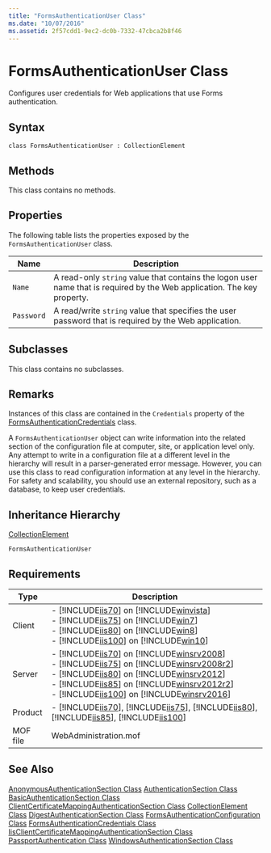 ```yaml
---
title: "FormsAuthenticationUser Class"
ms.date: "10/07/2016"
ms.assetid: 2f57cdd1-9ec2-dc0b-7332-47cbca2b8f46
---
```

# FormsAuthenticationUser Class
Configures user credentials for Web applications that use Forms authentication.  
  
## Syntax  
  
```vbs  
class FormsAuthenticationUser : CollectionElement  
```  
  
## Methods  
 This class contains no methods.  
  
## Properties  
 The following table lists the properties exposed by the `FormsAuthenticationUser` class.  
  
|Name|Description|  
|----------|-----------------|  
|`Name`|A read-only `string` value that contains the logon user name that is required by the Web application. The key property.|  
|`Password`|A read/write `string` value that specifies the user password that is required by the Web application.|  
  
## Subclasses  
 This class contains no subclasses.  
  
## Remarks  
 Instances of this class are contained in the `Credentials` property of the [FormsAuthenticationCredentials](../wmi-provider/formsauthenticationcredentials-class.md) class.  
  
 A `FormsAuthenticationUser` object can write information into the related section of the configuration file at computer, site, or application level only. Any attempt to write in a configuration file at a different level in the hierarchy will result in a parser-generated error message. However, you can use this class to read configuration information at any level in the hierarchy. For safety and scalability, you should use an external repository, such as a database, to keep user credentials.  
  
## Inheritance Hierarchy  
 [CollectionElement](../wmi-provider/collectionelement-class.md)  
  
 `FormsAuthenticationUser`  
  
## Requirements  
  
|Type|Description|  
|----------|-----------------|  
|Client|-   [!INCLUDE[iis70](../wmi-provider/includes/iis70-md.md)] on [!INCLUDE[winvista](../wmi-provider/includes/winvista-md.md)]<br />-   [!INCLUDE[iis75](../wmi-provider/includes/iis75-md.md)] on [!INCLUDE[win7](../wmi-provider/includes/win7-md.md)]<br />-   [!INCLUDE[iis80](../wmi-provider/includes/iis80-md.md)] on [!INCLUDE[win8](../wmi-provider/includes/win8-md.md)]<br />-   [!INCLUDE[iis100](../wmi-provider/includes/iis100-md.md)] on [!INCLUDE[win10](../wmi-provider/includes/win10-md.md)]|  
|Server|-   [!INCLUDE[iis70](../wmi-provider/includes/iis70-md.md)] on [!INCLUDE[winsrv2008](../wmi-provider/includes/winsrv2008-md.md)]<br />-   [!INCLUDE[iis75](../wmi-provider/includes/iis75-md.md)] on [!INCLUDE[winsrv2008r2](../wmi-provider/includes/winsrv2008r2-md.md)]<br />-   [!INCLUDE[iis80](../wmi-provider/includes/iis80-md.md)] on [!INCLUDE[winsrv2012](../wmi-provider/includes/winsrv2012-md.md)]<br />-   [!INCLUDE[iis85](../wmi-provider/includes/iis85-md.md)] on [!INCLUDE[winsrv2012r2](../wmi-provider/includes/winsrv2012r2-md.md)]<br />-   [!INCLUDE[iis100](../wmi-provider/includes/iis100-md.md)] on [!INCLUDE[winsrv2016](../wmi-provider/includes/winsrv2016-md.md)]|  
|Product|-   [!INCLUDE[iis70](../wmi-provider/includes/iis70-md.md)], [!INCLUDE[iis75](../wmi-provider/includes/iis75-md.md)], [!INCLUDE[iis80](../wmi-provider/includes/iis80-md.md)], [!INCLUDE[iis85](../wmi-provider/includes/iis85-md.md)], [!INCLUDE[iis100](../wmi-provider/includes/iis100-md.md)]|  
|MOF file|WebAdministration.mof|  
  
## See Also  
 [AnonymousAuthenticationSection Class](../wmi-provider/anonymousauthenticationsection-class.md)
 [AuthenticationSection Class](../wmi-provider/authenticationsection-class.md)
 [BasicAuthenticationSection Class](../wmi-provider/basicauthenticationsection-class.md)
 [ClientCertificateMappingAuthenticationSection Class](../wmi-provider/clientcertificatemappingauthenticationsection-class.md)
 [CollectionElement Class](../wmi-provider/collectionelement-class.md)
 [DigestAuthenticationSection Class](../wmi-provider/digestauthenticationsection-class.md)
 [FormsAuthenticationConfiguration Class](../wmi-provider/formsauthenticationconfiguration-class.md)
 [FormsAuthenticationCredentials Class](../wmi-provider/formsauthenticationcredentials-class.md)
 [IisClientCertificateMappingAuthenticationSection Class](../wmi-provider/iisclientcertificatemappingauthenticationsection-class.md)
 [PassportAuthentication Class](../wmi-provider/passportauthentication-class.md)
 [WindowsAuthenticationSection Class](../wmi-provider/windowsauthenticationsection-class.md)
